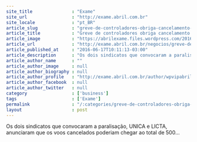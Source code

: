 ```yaml
---
site_title               : "Exame"
site_url                 : "http://exame.abril.com.br"
site_locale              : "pt_BR"
article_slug             : "greve-de-controladores-obriga-cancelamento-de-voos-na-italia"
article_title            : "Greve de controladores obriga cancelamento de voos na Itália"
article_image            : "https://abrilexame.files.wordpress.com/2016/09/size_960_16_9_2013-10-12t145725z_1012021209_gm1e9ac1rhy01_rtrmadp_3_alitalia-primeminister-report.jpg?quality=70&strip=all&w=960"
article_url              : "http://exame.abril.com.br/negocios/greve-de-controladores-obriga-cancelamento-de-voos-na-italia/"
article_published_at     : "2016-06-17T10:11:13-03:00"
article_description      : "Os dois sindicatos que convocaram a paralisação, UNICA e LICTA, anunciaram que os voos cancelados poderiam chegar ao total de 500..."
article_author_name      : ""
article_author_image     : null
article_author_biography : null
article_author_profile   : "http://exame.abril.com.br/author/wpvipabril/"
article_author_facebook  : null
article_author_twitter   : null
category                 : ['business']
tags                     : ['Exame']
permalink                : "/:categories/greve-de-controladores-obriga-cancelamento-de-voos-na-italia/"
layout                   : post
---
```


Os dois sindicatos que convocaram a paralisação, UNICA e LICTA, anunciaram que os voos cancelados poderiam chegar ao total de 500...
